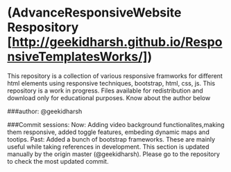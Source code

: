 (AdvanceResponsiveWebsite Respository [http://geekidharsh.github.io/ResponsiveTemplatesWorks/])
=======
This repository is a collection of various responsive framworks for different html elements using responsive techniques, bootstrap, html, css, js. This repository is a work in progress. Files available for redistribution and download only for educational purposes. Know about the author below

###author: 
@geekidharsh

###Commit sessions:
Now: Adding video background functionalites,making them responsive, added toggle features, embeding dynamic maps and tootips. 
Past: Added a bunch of bootstrap frameworks. These are mainly useful while taking references in development. 
This section is updated manually by the origin master (@geekidharsh). Please go to the repository to check the most updated commit. 
